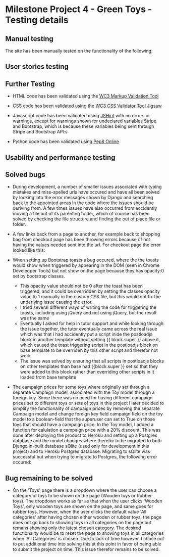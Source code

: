 # Milestone Project 4 - Green Toys - Testing details

## Manual testing

The site has been manually tested on the functionality of the following:


## User stories testing


## Further Testing

* HTML code has been validated using the [WC3 Markup Validation Tool](https://validator.w3.org/)

* CSS code has been validated using the [WC3 CSS Validator Tool Jigsaw](https://jigsaw.w3.org/css-validator/)

* Javascript code has been validated using [JSHint](https://jshint.com/) with no errors or warnings, except for warnings shown for undeclared variables Stripe and Bootstrap,
  which is because these variables being sent through Stripe and Bootstrap API:s

* Python code has been validated using [Pep8 Online](http://pep8online.com/)


## Usability and performance testing


## Solved bugs

* During development, a number of smaller issues associated with typing mistakes and miss-spelled urls have occured and have all been solved by looking into the error messages shown by Django and searching back to the appointed areas in the code where the issues should be deriving from. A few times issues have also occurred from accidently moving a file out of its parenting folder, which of course has been solved by checking the file structure and finding the out of place file or folder.

* A few links back from a page to another, for example back to shopping bag from checkout page has been throwing errors because of not having the values needed sent into the url. For checkout page the error looked like this:

* When setting up Bootstrap toasts a bug occured, where the the toasts would show when triggered by appearing in the DOM (seen in Chrome Develeoper Tools) but not show on the page because they has opacity:0 set by bootstrap classes. 
  - This opacity value should not be 0 after the toast has been triggered, and it could be overridden by setting the classes opacity value to 1 manually in the custom CSS file, but this would not fix the underlying issue causing the error. 
  - I tried several different ways of writing the code for triggering the toasts, including using jQuery and not using jQuery, but the result was the same
  - Eventually I asked for help in tutor support and while looking through the issue together, the tutor eventually came across the real issue which was that I had accidently put a script inide the postloadjs block in another template without setting {{ block.super }} above it, which caused the toast triggering script in the postloadjs block on base template to be overriden by this other script and therefor not work
  - The issue was solved by ensuring that all scripts in postloadjs blocks on other templates than base had {{block.super }} set so that they were added to this block rather than overriding other scripts in it loaded from base template

* The campaign prices for some toys where originally set through a separate Campaign model, associated with the Toy model through a foreign key. Since there was no need for having different campaign prices set to different toys or sets of toys in this project I later decided to simplify the functionality of campaign prices by removing the separate Campaign model and change foreign key field campaign field on the toy model to a boolean-field that the superuser can set to True on those toys that should have a campaign price. In the Toy model, I added a function for calulation a campaign price with a 20% discount. This was done after deploying the product to Heroku and setting up a Postgres database and the model changes where therefor to be migrated to both Django in-built database sQlite (used only for development in this project) and to Heroku Postgres database. Migrating to sQlite was successful but when trying to migrate to Postgres, the following error occured: 





## Bug remaining to be solved

* On the 'Toys' page there is a dropdown where the user can choose a category of toys to be shown on the page (Wooden toys or Rubber toys). The dropdown works as far as that  when the user clicks 'Wooden Toys', only wooden toys are shown on the page, and same goes for rubber toys. However, when the user clicks the default value 'All categories' after having chosen either wooden or rubber toys, the page does not go back to showing toys in all categories on the page but remans showing only the latest chosen category. The desired functionality would be to reset the page to showing toys in all categories when 'All Categories' is chosen. Due to lack of time however, I chose not to put additional time into solving this at this point in favor of being able to submit the project on time. This issue therefor remains to be solved. 


